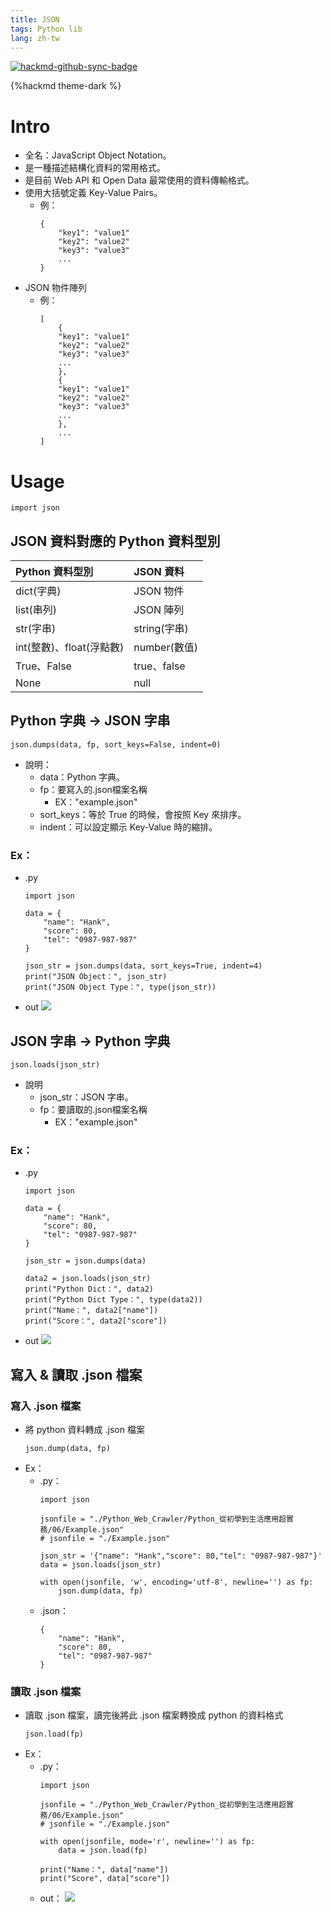 ```yaml
---
title: JSON
tags: Python lib
lang: zh-tw
---
```


[![hackmd-github-sync-badge](https://hackmd.io/jVUV_g5vQaSQ6jazhJE4Bg/badge)](https://hackmd.io/jVUV_g5vQaSQ6jazhJE4Bg)


{%hackmd theme-dark %}

# Intro
- 全名：JavaScript Object Notation。
- 是一種描述結構化資料的常用格式。
- 是目前 Web API 和 Open Data 最常使用的資料傳輸格式。
- 使用大括號定義 Key-Value Pairs。
    - 例：
        ```json=
        {
            "key1": "value1"
            "key2": "value2"
            "key3": "value3"
            ...
        }
        ```
- JSON 物件陣列
    - 例：
        ```json=
        [
            {
            "key1": "value1"
            "key2": "value2"
            "key3": "value3"
            ...
            },
            {
            "key1": "value1"
            "key2": "value2"
            "key3": "value3"
            ...
            },
            ...
        ]
        ```

# Usage
```python=
import json
```
## JSON 資料對應的 Python 資料型別
| Python 資料型別          | JSON 資料    |
| :----------------------- | :----------- |
| dict(字典)               | JSON 物件    |
| list(串列)               | JSON 陣列    |
| str(字串)                | string(字串) |
| int(整數)、float(浮點數) | number(數值) |
| True、False              | true、false  |
| None                     | null         |

## Python 字典 -> JSON 字串
```python=
json.dumps(data, fp, sort_keys=False, indent=0)
```
- 說明：
    - data：Python 字典。
    - fp：要寫入的.json檔案名稱
        - EX："example.json"
    - sort_keys：等於 True 的時候，會按照 Key 來排序。
    - indent：可以設定顯示 Key-Value 時的縮排。
### Ex：
- .py
	```python=
    import json

	data = {
	    "name": "Hank",
	    "score": 80,
	    "tel": "0987-987-987"
	}
    
	json_str = json.dumps(data, sort_keys=True, indent=4)
	print("JSON Object：", json_str)
	print("JSON Object Type：", type(json_str))
	```
- out
    ![](https://i.imgur.com/octlAM2.png)

## JSON 字串 -> Python 字典
```python=
json.loads(json_str)
```
- 說明
    - json_str：JSON 字串。
    - fp：要讀取的.json檔案名稱
        - EX："example.json"
### Ex：
- .py
	```python=
    import json

	data = {
	    "name": "Hank",
	    "score": 80,
	    "tel": "0987-987-987"
	}

	json_str = json.dumps(data)

	data2 = json.loads(json_str)
	print("Python Dict：", data2)
	print("Python Dict Type：", type(data2))
	print("Name：", data2["name"])
	print("Score：", data2["score"])
	```
- out
    ![](https://i.imgur.com/yKNQURe.png)
        
## 寫入 & 讀取 .json 檔案
### 寫入 .json 檔案
- 將 python 資料轉成 .json 檔案
	```python=
	json.dump(data, fp)
	```
- Ex：
    - .py：
        ```python=
        import json

		jsonfile = "./Python_Web_Crawler/Python_從初學到生活應用超實務/06/Example.json"
		# jsonfile = "./Example.json"

		json_str = '{"name": "Hank","score": 80,"tel": "0987-987-987"}'
		data = json.loads(json_str)

		with open(jsonfile, 'w', encoding='utf-8', newline='') as fp:
		    json.dump(data, fp)
        ```
    - .json：
        ```json=
        {
		    "name": "Hank",
		    "score": 80,
		    "tel": "0987-987-987"
		}
        ```
### 讀取 .json 檔案
- 讀取 .json 檔案，讀完後將此 .json 檔案轉換成 python 的資料格式
	```python=
	json.load(fp)
	```
- Ex：
    - .py：
        ```python=
        import json

		jsonfile = "./Python_Web_Crawler/Python_從初學到生活應用超實務/06/Example.json"
		# jsonfile = "./Example.json"

		with open(jsonfile, mode='r', newline='') as fp:
		    data = json.load(fp)

		print("Name：", data["name"])
		print("Score", data["score"])
        ```
    - out：
        ![](https://i.imgur.com/fhzofNj.png)